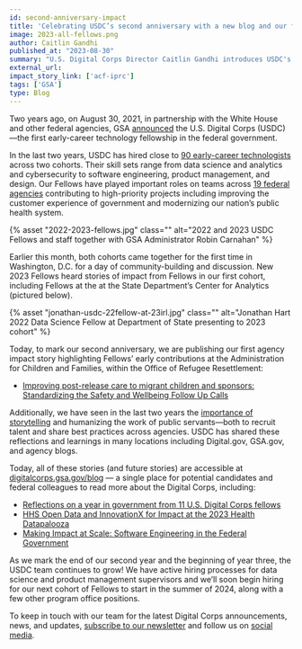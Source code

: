 ```yaml
---
id: second-anniversary-impact
title: 'Celebrating USDC’s second anniversary with a new blog and our first agency impact story'
image: 2023-all-fellows.png
author: Caitlin Gandhi
published_at: "2023-08-30"
summary: "U.S. Digital Corps Director Caitlin Gandhi introduces USDC's new blog and the publication of our first agency impact story in celebration of USDC's second anniversary."
external_url:
impact_story_link: ['acf-iprc']
tags: ['GSA']
type: Blog
---
```


Two years ago, on August 30, 2021, in partnership with the White House and other federal agencies, GSA [announced](https://www.gsa.gov/about-us/newsroom/news-releases/biden-administration-launches-us-digital-corps-to-recruit-the-next-generation-of-technology-talent-to-federal-service-08302021) the U.S. Digital Corps (USDC)—the first early-career technology fellowship in the federal government.

In the last two years, USDC has hired close to [90 early-career technologists](https://digitalcorps.gsa.gov/fellows/) across two cohorts. Their skill sets range from data science and analytics and cybersecurity to software engineering, product management, and design. Our Fellows have played important roles on teams across [19 federal agencies](https://digitalcorps.gsa.gov/projects/) contributing to high-priority projects including improving the customer experience of government and modernizing our nation’s public health system.

<div id="photo-of-fellows">
  {% asset "2022-2023-fellows.jpg" class="" alt="2022 and 2023 USDC Fellows and staff together with GSA Administrator Robin Carnahan" %}
</div>

Earlier this month, both cohorts came together for the first time in Washington, D.C. for a day of community-building and discussion. New 2023 Fellows heard stories of impact from Fellows in our first cohort, including Fellows at the  at the State Department’s Center for Analytics (pictured below). 

<div id="celebrating-fellows-present">
  {% asset "jonathan-usdc-22fellow-at-23irl.jpg" class="" alt="Jonathan Hart 2022 Data Science Fellow at Department of State presenting to 2023 cohort" %}

</div>

Today, to mark our second anniversary, we are publishing our first agency impact story highlighting Fellows’ early contributions at the Administration for Children and Families, within the Office of Refugee Resettlement:
- [Improving post-release care to migrant children and sponsors: Standardizing the Safety and Wellbeing Follow Up Calls](https://digitalcorps.gsa.gov/projects/acf-iprc/)

Additionally, we have seen in the last two years the [importance of storytelling](https://www.performance.gov/blog/digital-corps-update/) and humanizing the work of public servants—both to recruit talent and share best practices across agencies. USDC has shared these reflections and learnings in many locations including Digital.gov, GSA.gov, and agency blogs. 

Today, all of these stories (and future stories) are accessible at [digitalcorps.gsa.gov/blog](https://digitalcorps.gsa.gov/blog) — a single place for potential candidates and federal colleagues to read more about the Digital Corps, including:
- [Reflections on a year in government from 11 U.S. Digital Corps fellows](https://digitalcorps.gsa.gov/blogs/reflections-on-a-year-in-government-from-11-us-digital-corps-fellows/)
- [HHS Open Data and InnovationX for Impact at the 2023 Health Datapalooza](https://digitalcorps.gsa.gov/blogs/hhs-open-data-and-innovationx-for-impact-at-the-2023-health-datapalooza/)
- [Making Impact at Scale: Software Engineering in the Federal Government](https://digitalcorps.gsa.gov/blogs/making-impact-at-scale-software-engineering-in-the-federal-government/)

As we mark the end of our second year and the beginning of year three, the USDC team continues to grow! We have active hiring processes for data science and product management supervisors and we’ll soon begin hiring for our next cohort of Fellows to start in the summer of 2024, along with a few other program office positions. 

To keep in touch with our team for the latest Digital Corps announcements, news, and updates, [subscribe to our newsletter](https://public.govdelivery.com/accounts/USGSATTS/subscriber/new?topic_id=USGSATTS_108) and follow us on [social](https://www.linkedin.com/company/74725557/admin/feed/posts/) [media](https://twitter.com/usdigitalcorps). 
